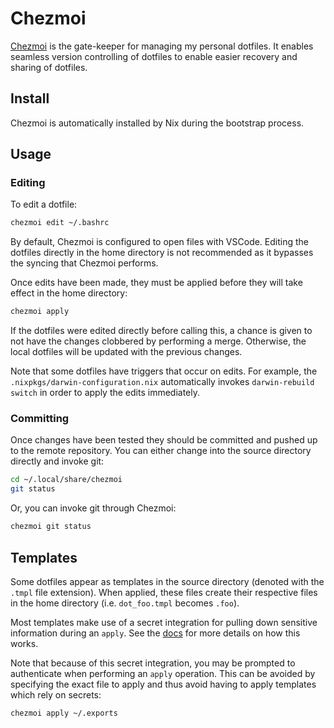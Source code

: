 # Chezmoi

[Chezmoi][@1] is the gate-keeper for managing my personal dotfiles. It enables
seamless version controlling of dotfiles to enable easier recovery and sharing
of dotfiles.

## Install

Chezmoi is automatically installed by Nix during the bootstrap process.

## Usage

### Editing

To edit a dotfile:

```bash
chezmoi edit ~/.bashrc
```

By default, Chezmoi is configured to open files with VSCode. Editing the
dotfiles directly in the home directory is not recommended as it bypasses the
syncing that Chezmoi performs.

Once edits have been made, they must be applied before they will take effect in
the home directory:

```bash
chezmoi apply
```

If the dotfiles were edited directly before calling this, a chance is given to
not have the changes clobbered by performing a merge. Otherwise, the local
dotfiles will be updated with the previous changes.

Note that some dotfiles have triggers that occur on edits. For example, the
`.nixpkgs/darwin-configuration.nix` automatically invokes
`darwin-rebuild switch` in order to apply the edits immediately.

### Committing

Once changes have been tested they should be committed and pushed up to the
remote repository. You can either change into the source directory directly and
invoke git:

```bash
cd ~/.local/share/chezmoi
git status
```

Or, you can invoke git through Chezmoi:

```bash
chezmoi git status
```

## Templates

Some dotfiles appear as templates in the source directory (denoted with the
`.tmpl` file extension). When applied, these files create their respective files
in the home directory (i.e. `dot_foo.tmpl` becomes `.foo`).

Most templates make use of a secret integration for pulling down sensitive
information during an `apply`. See the [docs][@2] for more details on how this
works.

Note that because of this secret integration, you may be prompted to
authenticate when performing an `apply` operation. This can be avoided by
specifying the exact file to apply and thus avoid having to apply templates
which rely on secrets:

```bash
chezmoi apply ~/.exports
```

<!-- reference links -->

[@1]: https://www.chezmoi.io/
[@2]: https://www.chezmoi.io/user-guide/password-managers/
